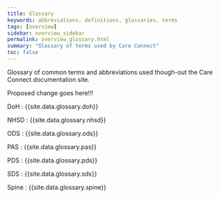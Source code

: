 ```yaml
---
title: Glossary
keywords: abbreviations, definitions, glossaries, terms
tags: [overview]
sidebar: overview_sidebar
permalink: overview_glossary.html
summary: "Glossary of terms used by Care Connect"
toc: false
---
```


Glossary of common terms and abbreviations used though-out the Care Connect documentation site.

Proposed change goes here!!!

DoH
: {{site.data.glossary.doh}}

NHSD
: {{site.data.glossary.nhsd}}

ODS
: {{site.data.glossary.ods}}

PAS
: {{site.data.glossary.pas}}

PDS
: {{site.data.glossary.pds}}

SDS
: {{site.data.glossary.sds}}

Spine
: {{site.data.glossary.spine}}
